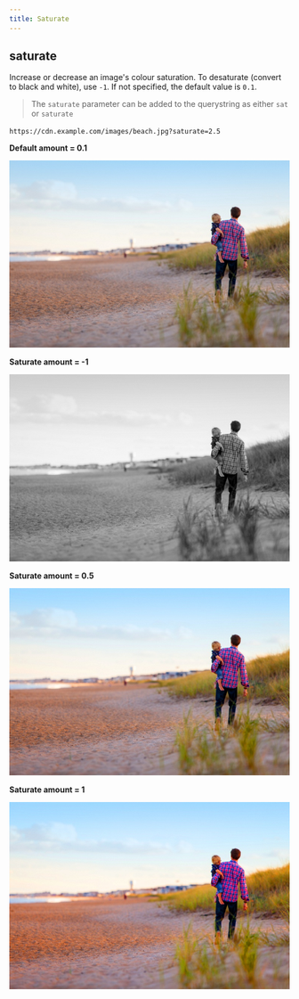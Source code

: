 ```yaml
---
title: Saturate
---
```

## saturate

Increase or decrease an image's colour saturation. To desaturate (convert to black and white), use `-1`. If not specified, the default value is `0.1`.

> The `saturate` parameter can be added to the querystring as either `sat` or `saturate`

`https://cdn.example.com/images/beach.jpg?saturate=2.5`

**Default amount = 0.1**

![Saturate 0.1](/cdn/assets/beach-sat-01.jpeg "Image credit: Danielle MacInnes (https://unsplash.com/@dsmacinnes)")

**Saturate amount = -1**

![Saturate -1](/cdn/assets/beach-sat--1.jpeg "Image credit: Danielle MacInnes (https://unsplash.com/@dsmacinnes)")

**Saturate amount = 0.5**

![Saturate 0.5](/cdn/assets/beach-sat-05.jpeg "Image credit: Danielle MacInnes (https://unsplash.com/@dsmacinnes)")

**Saturate amount = 1**

![Saturate 1](/cdn/assets/beach-sat-1.jpeg "Image credit: Danielle MacInnes (https://unsplash.com/@dsmacinnes)")